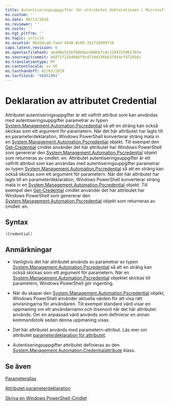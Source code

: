 ```yaml
---
title: Autentiseringsuppgifter för attributet deklarationen | Microsoft Docs
ms.custom: ''
ms.date: 09/13/2016
ms.reviewer: ''
ms.suite: ''
ms.tgt_pltfrm: ''
ms.topic: article
ms.assetid: 96a5dcad-faed-44d8-8c80-321f10499710
caps.latest.revision: 6
ms.openlocfilehash: abdd6e915b768b8ac688b6fc8c3194723961765e
ms.sourcegitcommit: b6871f21bd666f9cd71dd336bb3f844cf472b56c
ms.translationtype: MT
ms.contentlocale: sv-SE
ms.lasthandoff: 02/03/2019
ms.locfileid: "56851991"
---
```

# <a name="credential-attribute-declaration"></a>Deklaration av attributet Credential

Attributet autentiseringsuppgifter är ett valfritt attribut som kan användas med autentiseringsuppgifter parametrar av typen [System.Management.Automation.Pscredential](/dotnet/api/System.Management.Automation.PSCredential) så att en sträng kan också skickas som ett argument för parametern. När det här attributet har lagts till en parameterdeklaration, Windows PowerShell konverterar sträng mata in en [System.Management.Automation.Pscredential](/dotnet/api/System.Management.Automation.PSCredential) objekt. Till exempel den [Get-Credential](/powershell/module/Microsoft.PowerShell.Security/Get-Credential) cmdlet använder det här attributet har Windows PowerShell som genererar den [System.Management.Automation.Pscredential](/dotnet/api/System.Management.Automation.PSCredential) objekt som returneras av cmdlet: en.
Attributet autentiseringsuppgifter är ett valfritt attribut som kan användas med autentiseringsuppgifter parametrar av typen [System.Management.Automation.Pscredential](/dotnet/api/System.Management.Automation.PSCredential) så att en sträng kan också skickas som ett argument för parametern. När det här attributet har lagts till en parameterdeklaration, Windows PowerShell konverterar sträng mata in en [System.Management.Automation.Pscredential](/dotnet/api/System.Management.Automation.PSCredential) objekt. Till exempel den [Get-Credential](/powershell/module/Microsoft.PowerShell.Security/Get-Credential) cmdlet använder det här attributet har Windows PowerShell som genererar den [System.Management.Automation.Pscredential](/dotnet/api/System.Management.Automation.PSCredential) objekt som returneras av cmdlet: en.

## <a name="syntax"></a>Syntax

```csharp
[Credential]
```

## <a name="remarks"></a>Anmärkningar

- Vanligtvis det här attributet används av parametrar av typen [System.Management.Automation.Pscredential](/dotnet/api/System.Management.Automation.PSCredential) så att en sträng kan också skickas som ett argument för parametern. När en [System.Management.Automation.Pscredential](/dotnet/api/System.Management.Automation.PSCredential) objektet skickas till parametern, Windows PowerShell gör ingenting.

- När du skapar den [System.Management.Automation.Pscredential](/dotnet/api/System.Management.Automation.PSCredential) objekt, Windows PowerShell använder aktuella värden för att visa rätt anvisningarna för användaren. Till exempel standard värd visar en uppmaning om ett användarnamn och lösenord när det här attributet används. Om en anpassad värd används som definierar en annan kommandotolk sedan denna uppmaning visas.

- Det här attributet används med parametern-attribut. Läs mer om attributet [parameterdeklaration för attributet](./parameter-attribute-declaration.md).

- Autentiseringsuppgifter attributet definieras av den [System.Management.Automation.Credentialattribute](/dotnet/api/System.Management.Automation.CredentialAttribute) klass.

## <a name="see-also"></a>Se även

[Parameteralias](./parameter-aliases.md)

[Attributet parameterdeklaration](./parameter-attribute-declaration.md)

[Skriva en Windows PowerShell-Cmdlet](./writing-a-windows-powershell-cmdlet.md)
